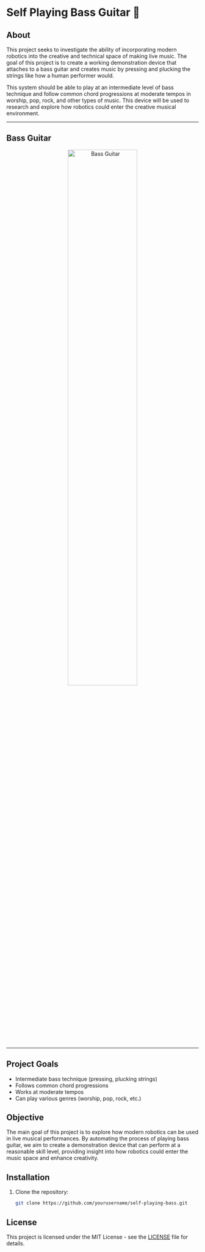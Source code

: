 # Self Playing Bass Guitar 🎸

## About

This project seeks to investigate the ability of incorporating modern robotics into the creative and technical space of making live music. The goal of this project is to create a working demonstration device that attaches to a bass guitar and creates music by pressing and plucking the strings like how a human performer would. 

This system should be able to play at an intermediate level of bass technique and follow common chord progressions at moderate tempos in worship, pop, rock, and other types of music. This device will be used to research and explore how robotics could enter the creative musical environment.

---

## Bass Guitar

<div style="text-align: center;">
  <img src="https://github.com/user-attachments/assets/aefe1e66-116b-4fa1-bda9-14f4f756127e" alt="Bass Guitar" style="width: 60%; height: auto;">
</div>

---

## Project Goals
- Intermediate bass technique (pressing, plucking strings)
- Follows common chord progressions
- Works at moderate tempos
- Can play various genres (worship, pop, rock, etc.)
  
## Objective

The main goal of this project is to explore how modern robotics can be used in live musical performances. By automating the process of playing bass guitar, we aim to create a demonstration device that can perform at a reasonable skill level, providing insight into how robotics could enter the music space and enhance creativity.

## Installation

1. Clone the repository:
   ```bash
   git clone https://github.com/yourusername/self-playing-bass.git


## License

This project is licensed under the MIT License - see the [LICENSE](https://opensource.org/license/mit) file for details.

